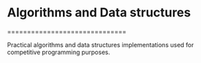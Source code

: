 # Algorithms and Data structures

==============================

Practical algorithms and data structures implementations used for competitive programming purposes.
